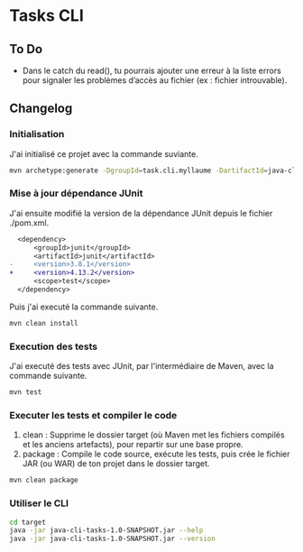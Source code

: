 # Tasks CLI

## To Do

- Dans le catch du read(), tu pourrais ajouter une erreur à la liste errors pour signaler les problèmes d’accès au fichier (ex : fichier introuvable).

## Changelog

### Initialisation

J'ai initialisé ce projet avec la commande suviante.

```bash
mvn archetype:generate -DgroupId=task.cli.myllaume -DartifactId=java-cli-tasks -DarchetypeArtifactId=maven-archetype-quickstart -DinteractiveMode=false
```

### Mise à jour dépendance JUnit

J'ai ensuite modifié la version de la dépendance JUnit depuis le fichier ./pom.xml.

```diff
  <dependency>
      <groupId>junit</groupId>
      <artifactId>junit</artifactId>
-     <version>3.8.1</version>
+     <version>4.13.2</version>
      <scope>test</scope>
  </dependency>
```

Puis j'ai executé la commande suivante.

```bash
mvn clean install
```

### Execution des tests

J'ai executé des tests avec JUnit, par l'intermédiaire de Maven, avec la commande suivante.

```bash
mvn test
```

### Executer les tests et compiler le code

1. clean : Supprime le dossier target (où Maven met les fichiers compilés et les anciens artefacts), pour repartir sur une base propre.
2. package : Compile le code source, exécute les tests, puis crée le fichier JAR (ou WAR) de ton projet dans le dossier target.

```bash
mvn clean package
```

### Utiliser le CLI

```bash
cd target
java -jar java-cli-tasks-1.0-SNAPSHOT.jar --help
java -jar java-cli-tasks-1.0-SNAPSHOT.jar --version
```